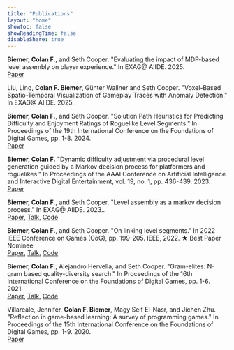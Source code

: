 ```yaml
---
title: "Publications"
layout: "home"
showtoc: false
showReadingTime: false
disableShare: true
---
```

**Biemer, Colan F.**, and Seth Cooper. "Evaluating the impact of MDP-based level assembly on player experience." In EXAG@ AIIDE. 2025. \
[Paper](/pdf/2025_exag_dda-mdp.pdf)

Liu, Ling, **Colan F. Biemer**, Günter Wallner and Seth Cooper. "Voxel-Based Spatio-Temporal Visualization of Gameplay Traces with Anomaly Detection." In EXAG@ AIIDE. 2025.

**Biemer, Colan F.**, and Seth Cooper. "Solution Path Heuristics for Predicting Difficulty and Enjoyment Ratings of Roguelike Level Segments." In Proceedings of the 19th International Conference on the Foundations of Digital Games, pp. 1-8. 2024. \
[Paper](/pdf/2024_solution_path_heuristics.pdf)

**Biemer, Colan F.** "Dynamic difficulty adjustment via procedural level generation guided by a Markov decision process for platformers and roguelikes." In Proceedings of the AAAI Conference on Artificial Intelligence and Interactive Digital Entertainment, vol. 19, no. 1, pp. 436-439. 2023. \
[Paper](/pdf/2023_ddaviaplgviamdp.pdf)

**Biemer, Colan F.**, and Seth Cooper. "Level assembly as a markov decision process." In EXAG@ AIIDE. 2023.. \
[Paper](https://arxiv.org/pdf/2304.13922.pdf), [Talk](https://www.youtube.com/watch?v=XpLm_AyimTw), [Code](https://github.com/crowdgames/mdp-level-assembly)

**Biemer, Colan F.**, and Seth Cooper. "On linking level segments." In 2022 IEEE Conference on Games (CoG), pp. 199-205. IEEE, 2022. ★ Best Paper Nominee \
[Paper](https://arxiv.org/pdf/2203.05057.pdf), [Talk](https://www.youtube.com/watch?v=VrOBNP6UbRU&t), [Code](https://github.com/bi3mer/LinkingLevelSegments)

**Biemer, Colan F.**, Alejandro Hervella, and Seth Cooper. "Gram-elites: N-gram based quality-diversity search." In Proceedings of the 16th International Conference on the Foundations of Digital Games, pp. 1-6. 2021. \
[Paper](/pdf/2021_gram_elites.pdf), [Talk](https://www.youtube.com/watch?v=CRK1YlSFb3c), [Code](https://github.com/bi3mer/GramElites)

Villareale, Jennifer, **Colan F. Biemer**, Magy Seif El-Nasr, and Jichen Zhu. "Reflection in game-based learning: A survey of programming games." In Proceedings of the 15th International Conference on the Foundations of Digital Games, pp. 1-9. 2020. \
[Paper](https://dl.acm.org/doi/pdf/10.1145/3402942.3403011?casa_token=_BhwKVV78p0AAAAA:zprP0P0pyLYQk5jwFe_H3AHj11uuTo5IthdXD6iUmJj8j58XBibbCKqVHmYsEp-c9QepSsUNetRR)
